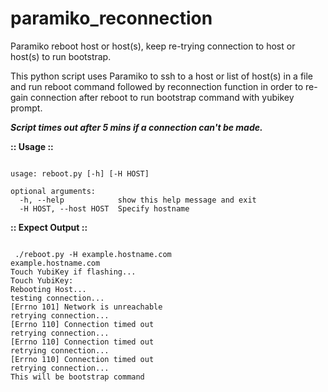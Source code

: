 # paramiko_reconnection
Paramiko reboot host or host(s), keep re-trying connection to host or host(s) to run bootstrap.

This python script uses Paramiko to ssh to a host or list of host(s) in a file and run reboot command followed by reconnection function in order to re-gain connection after reboot to run bootstrap command with yubikey prompt.

<b><i>Script times out after 5 mins if a connection can't be made.</i></b>

<b>:: Usage ::</b>
<pre><code>
usage: reboot.py [-h] [-H HOST]

optional arguments:
  -h, --help            show this help message and exit
  -H HOST, --host HOST  Specify hostname
</code></pre>


<b>:: Expect Output ::</b><br>
<pre><code>
 ./reboot.py -H example.hostname.com
example.hostname.com
Touch YubiKey if flashing...
Touch YubiKey:
Rebooting Host...
testing connection...
[Errno 101] Network is unreachable
retrying connection...
[Errno 110] Connection timed out
retrying connection...
[Errno 110] Connection timed out
retrying connection...
[Errno 110] Connection timed out
retrying connection...
This will be bootstrap command
</code></pre>

